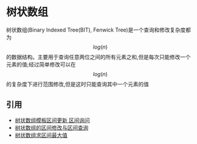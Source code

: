 # 树状数组

树状数组(Binary Indexed Tree(BIT), Fenwick Tree)是一个查询和修改复杂度都为$$log(n)$$的数据结构。主要用于查询任意两位之间的所有元素之和,但是每次只能修改一个元素的值;经过简单修改可以在$$log(n)$$的复杂度下进行范围修改,但是这时只能查询其中一个元素的值

## 引用

 - [树状数组模板区间更新 区间询问](http://blog.csdn.net/lawrence_jang/article/details/8054173)
 - [树状数组的区间修改与区间查询](http://blog.csdn.net/qq_21841245/article/details/43956633)
 - [树状数组求区间最大值](http://blog.csdn.net/u010598215/article/details/48206959)

